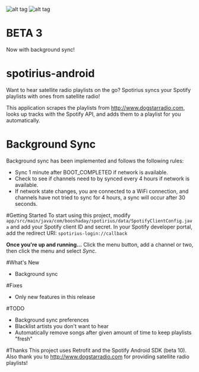 ![alt tag](http://i.imgur.com/qv25PJf.png) ![alt tag](http://i.imgur.com/EuyRXGI.png)

# BETA 3
Now with background sync!

# spotirius-android
Want to hear satellite radio playlists on the go? Spotirius syncs your Spotify playlists with ones from satellite radio!

This application scrapes the playlists from http://www.dogstarradio.com, looks up tracks with the Spotify API, and adds them to a playlist for you automatically.

# Background Sync
Background sync has been implemented and follows the following rules:
* Sync 1 minute after BOOT_COMPLETED if network is available.
* Check to see if channels need to by synced every 4 hours if network is available.
* If network state changes, you are connected to a WiFi connection, and channels have not tried to sync for 4 hours, a sync will occur after 30 seconds.


#Getting Started
To start using this project, modify <code>app/src/main/java/com/booshaday/spotirius/data/SpotifyClientConfig.java</code> and add your Spotify client ID and secret. In your Spotify developer portal, add the redirect URI: <code>spotirius-login://callback</code>

**Once you're up and running...**
Click the menu button, add a channel or two, then click the menu and select *Sync*.


#What's New
* Background sync


#Fixes
* Only new features in this release


#TODO
* Background sync preferences
* Blacklist artists you don't want to hear
* Automatically remove songs after given amount of time to keep playlists "fresh"



#Thanks
This project uses Retrofit and the Spotify Android SDK (beta 10). Also thank you to http://www.dogstarradio.com for providing satellite radio playlists!
